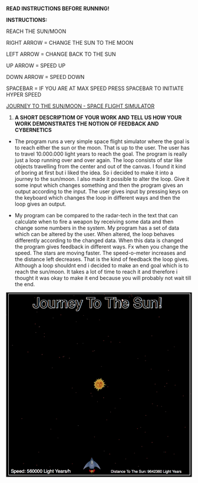**READ INSTRUCTIONS BEFORE RUNNING!**

**INSTRUCTIONS:**

REACH THE SUN/MOON

RIGHT ARROW = CHANGE THE SUN TO THE MOON

LEFT ARROW = CHANGE BACK TO THE SUN

UP ARROW = SPEED UP

DOWN ARROW = SPEED DOWN

SPACEBAR = IF YOU ARE AT MAX SPEED PRESS SPACEBAR TO INITIATE HYPER SPEED

[JOURNEY TO THE SUN/MOON - SPACE FLIGHT SIMULATOR](https://djhest.github.io/Mini_ex/Mini_ex4/index.html)
 
1. **A SHORT DESCRIPTIOM OF YOUR WORK AND TELL US HOW YOUR WORK DEMONSTRATES THE NOTION OF FEEDBACK AND CYBERNETICS**
 - The program runs a very simple space flight simulator where the goal is to reach either the sun or the moon. That is up to the user. 
   The user has to travel 10.000.000 light years to reach the goal. The program is really just a loop running over and over again. The loop consists of star like objects travelling from the center and out of the canvas. 
	 I found it kind of boring at first but i liked the idea. So i decided to make it into a journey to the sun/moon. I also made it possible to alter the loop. Give it some input which changes something and then the program gives an output according to the input.
   The user gives input by pressing keys on the keyboard which changes the loop in different ways and then the loop gives an output. 

 - My program can be compared to the radar-tech in the text that can calculate when to fire a weapon by receiving some data and then change some numbers in the system. 
	 My program has a set of data which can be altered by the user. When altered, the loop behaves differently according to the changed data. When this data is changed the program gives feedback in different ways. Fx when you change the speed. The stars are moving faster. The speed-o-meter increases and the distance left decreases. That is the kind of feedback the loop gives. 
	 Although a loop shouldnt end i decided to make an end goal which is to reach the sun/moon. It takes a lot of time to reach it and therefore i thought it was okay to make it end because you will probably not wait till the end. 

![ScreenShot](https://github.com/djhest/Mini_ex/blob/gh-pages/Mini_ex4/screen.png)

